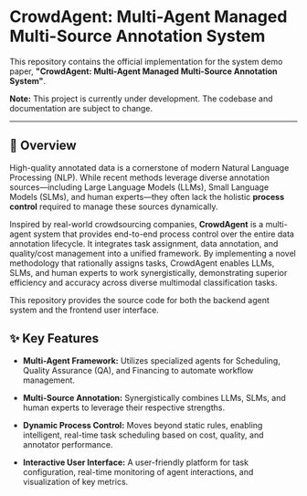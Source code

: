 # CrowdAgent: Multi-Agent Managed Multi-Source Annotation System

This repository contains the official implementation for the system demo paper, **"CrowdAgent: Multi-Agent Managed Multi-Source Annotation System"**.

**Note:** This project is currently under development. The codebase and documentation are subject to change.

------

## 📖 Overview

High-quality annotated data is a cornerstone of modern Natural Language Processing (NLP). While recent methods leverage diverse annotation sources—including Large Language Models (LLMs), Small Language Models (SLMs), and human experts—they often lack the holistic **process control** required to manage these sources dynamically.

Inspired by real-world crowdsourcing companies, **CrowdAgent** is a multi-agent system that provides end-to-end process control over the entire data annotation lifecycle. It integrates task assignment, data annotation, and quality/cost management into a unified framework. By implementing a novel methodology that rationally assigns tasks, CrowdAgent enables LLMs, SLMs, and human experts to work synergistically, demonstrating superior efficiency and accuracy across diverse multimodal classification tasks.

This repository provides the source code for both the backend agent system and the frontend user interface.

## ✨ Key Features

- **Multi-Agent Framework:** Utilizes specialized agents for Scheduling, Quality Assurance (QA), and Financing to automate workflow management.

- **Multi-Source Annotation:** Synergistically combines LLMs, SLMs, and human experts to leverage their respective strengths.

- **Dynamic Process Control:** Moves beyond static rules, enabling intelligent, real-time task scheduling based on cost, quality, and annotator performance.

- **Interactive User Interface:** A user-friendly platform for task configuration, real-time monitoring of agent interactions, and visualization of key metrics.
